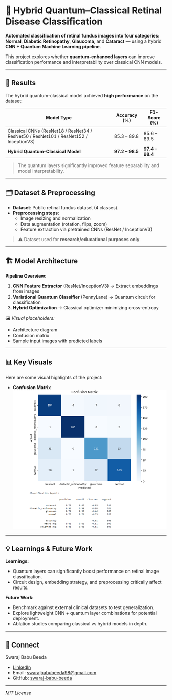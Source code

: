 # 🧠 Hybrid Quantum–Classical Retinal Disease Classification

**Automated classification of retinal fundus images into four categories:**  
**Normal**, **Diabetic Retinopathy**, **Glaucoma**, and **Cataract** — using a hybrid **CNN + Quantum Machine Learning pipeline**.

This project explores whether **quantum-enhanced layers** can improve classification performance and interpretability over classical CNN models.

---

## 🚀 Results

The hybrid quantum-classical model achieved **high performance** on the dataset:

| Model Type | Accuracy (%) | F1-Score (%) |
|------------|--------------|--------------|
| Classical CNNs (ResNet18 / ResNet34 / ResNet50 / ResNet101 / ResNet152 / InceptionV3) | 85.3 – 89.8 | 85.6 – 89.5 |
| **Hybrid Quantum–Classical Model** | **97.2 – 98.5** | **97.4 – 98.4** |

> The quantum layers significantly improved feature separability and model interpretability.

---

## 🗂️ Dataset & Preprocessing

- **Dataset**: Public retinal fundus dataset (4 classes).  
- **Preprocessing steps**:
  - Image resizing and normalization  
  - Data augmentation (rotation, flips, zoom)  
  - Feature extraction via pretrained CNNs (ResNet / InceptionV3)  

> ⚠️ Dataset used for **research/educational purposes only**.

---

## 🏗️ Model Architecture

**Pipeline Overview:**

1. **CNN Feature Extractor** (ResNet/InceptionV3) → Extract embeddings from images  
2. **Variational Quantum Classifier** (PennyLane) → Quantum circuit for classification  
3. **Hybrid Optimization** → Classical optimizer minimizing cross-entropy  

🖼️ *Visual placeholders:*
- Architecture diagram  
- Confusion matrix  
- Sample input images with predicted labels  

---

## 📊 Key Visuals

Here are some visual highlights of the project:

- **Confusion Matrix**  
  ![Confusion Matrix](confusion_matrix.png)

---

## 💡 Learnings & Future Work

**Learnings:**

- Quantum layers can significantly boost performance on retinal image classification.  
- Circuit design, embedding strategy, and preprocessing critically affect results.  

**Future Work:**

- Benchmark against external clinical datasets to test generalization.  
- Explore lightweight CNN + quantum layer combinations for potential deployment.  
- Ablation studies comparing classical vs hybrid models in depth.  

---

## 🤝 Connect

Swaraj Babu Beeda  
- [LinkedIn](https://www.linkedin.com/in/swaraj-babu-beeda/)  
- Email: swarajbabubeeda98@gmail.com  
- GitHub: [swaraj-babu-beeda](https://github.com/swaraj-babu-beeda)  

---

*MIT License*
